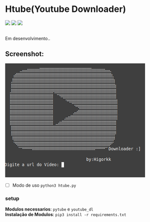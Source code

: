 # Htube(Youtube Downloader)
<img src="https://img.shields.io/badge/-Linux-white?style=for-the-badge&logo=Linux&logoColor=red"> <img src="https://img.shields.io/badge/-Python-white?style=for-the-badge&logo=python&logoColor=red"> <img src="https://img.shields.io/badge/-Terminal-white?style=for-the-badge&logo=GNU%20Bash&logoColor=red">

<br>Em desenvolvimento..<br>


## Screenshot:
![imagem](/.screenshot/a.png)


- [ ] Modo de uso ```python3 htube.py```

### setup
<b>Modulos necessarios</b>: ```pytube``` e ```youtube_dl```<br>
<b>Instalação de Modulos</b>: ```pip3 install -r requirements.txt```<br>